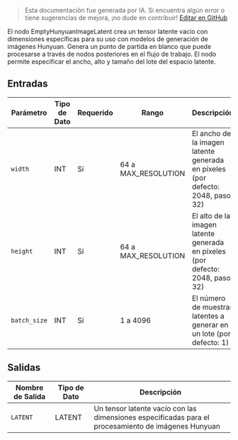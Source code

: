 > Esta documentación fue generada por IA. Si encuentra algún error o tiene sugerencias de mejora, ¡no dude en contribuir! [Editar en GitHub](https://github.com/Comfy-Org/embedded-docs/blob/main/comfyui_embedded_docs/docs/EmptyHunyuanImageLatent/es.md)

El nodo EmptyHunyuanImageLatent crea un tensor latente vacío con dimensiones específicas para su uso con modelos de generación de imágenes Hunyuan. Genera un punto de partida en blanco que puede procesarse a través de nodos posteriores en el flujo de trabajo. El nodo permite especificar el ancho, alto y tamaño del lote del espacio latente.

## Entradas

| Parámetro | Tipo de Dato | Requerido | Rango | Descripción |
|-----------|-----------|----------|-------|-------------|
| `width` | INT | Sí | 64 a MAX_RESOLUTION | El ancho de la imagen latente generada en píxeles (por defecto: 2048, paso: 32) |
| `height` | INT | Sí | 64 a MAX_RESOLUTION | El alto de la imagen latente generada en píxeles (por defecto: 2048, paso: 32) |
| `batch_size` | INT | Sí | 1 a 4096 | El número de muestras latentes a generar en un lote (por defecto: 1) |

## Salidas

| Nombre de Salida | Tipo de Dato | Descripción |
|-------------|-----------|-------------|
| `LATENT` | LATENT | Un tensor latente vacío con las dimensiones especificadas para el procesamiento de imágenes Hunyuan |
